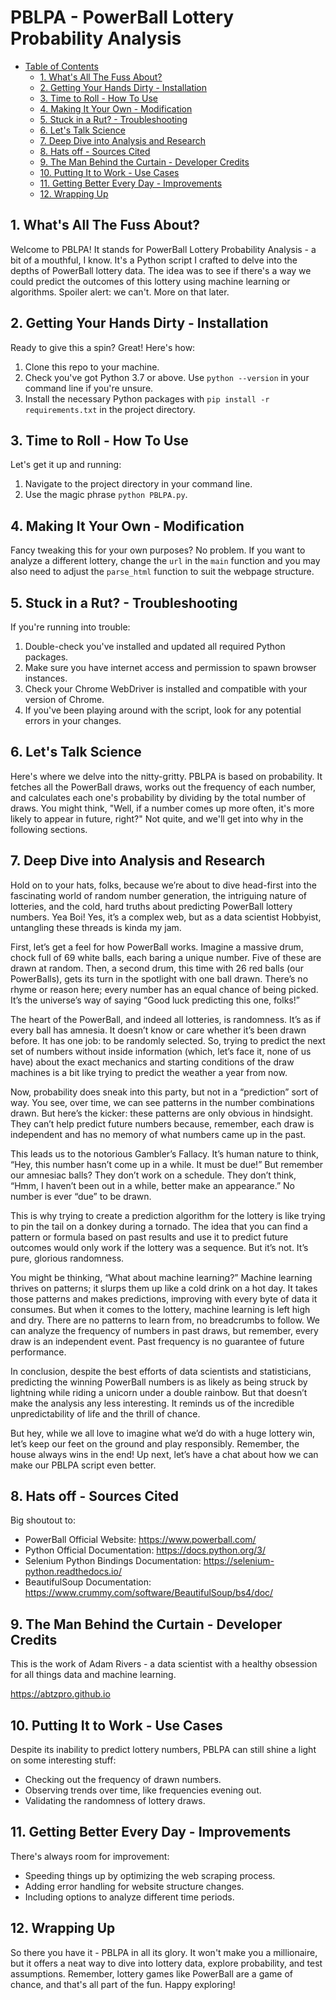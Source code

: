 # PBLPA - PowerBall Lottery Probability Analysis

- [Table of Contents](#table-of-contents)
  - [1. What's All The Fuss About?](#overview)
  - [2. Getting Your Hands Dirty - Installation](#installation-instructions)
  - [3. Time to Roll - How To Use](#instructions-for-use)
  - [4. Making It Your Own - Modification](#modification-instructions)
  - [5. Stuck in a Rut? - Troubleshooting](#troubleshooting-instructions)
  - [6. Let's Talk Science](#scientific-breakdowns)
  - [7. Deep Dive into Analysis and Research](#in-depth-analysis-and-research)
  - [8. Hats off - Sources Cited](#sources-cited)
  - [9. The Man Behind the Curtain - Developer Credits](#developer-credits)
  - [10. Putting It to Work - Use Cases](#use-cases)
  - [11. Getting Better Every Day - Improvements](#improvements)
  - [12. Wrapping Up](#conclusion)

## 1. What's All The Fuss About? <a name="overview"></a>

Welcome to PBLPA! It stands for PowerBall Lottery Probability Analysis - a bit of a mouthful, I know. It's a Python script I crafted to delve into the depths of PowerBall lottery data. The idea was to see if there's a way we could predict the outcomes of this lottery using machine learning or algorithms. Spoiler alert: we can't. More on that later.

## 2. Getting Your Hands Dirty - Installation <a name="installation-instructions"></a>

Ready to give this a spin? Great! Here's how:

1. Clone this repo to your machine.
2. Check you've got Python 3.7 or above. Use `python --version` in your command line if you're unsure.
3. Install the necessary Python packages with `pip install -r requirements.txt` in the project directory.

## 3. Time to Roll - How To Use <a name="instructions-for-use"></a>

Let's get it up and running:

1. Navigate to the project directory in your command line.
2. Use the magic phrase `python PBLPA.py`.

## 4. Making It Your Own - Modification <a name="modification-instructions"></a>

Fancy tweaking this for your own purposes? No problem. If you want to analyze a different lottery, change the `url` in the `main` function and you may also need to adjust the `parse_html` function to suit the webpage structure.

## 5. Stuck in a Rut? - Troubleshooting <a name="troubleshooting-instructions"></a>

If you're running into trouble:

1. Double-check you've installed and updated all required Python packages.
2. Make sure you have internet access and permission to spawn browser instances.
3. Check your Chrome WebDriver is installed and compatible with your version of Chrome.
4. If you've been playing around with the script, look for any potential errors in your changes.

## 6. Let's Talk Science <a name="scientific-breakdowns"></a>

Here's where we delve into the nitty-gritty. PBLPA is based on probability. It fetches all the PowerBall draws, works out the frequency of each number, and calculates each one's probability by dividing by the total number of draws. You might think, "Well, if a number comes up more often, it's more likely to appear in future, right?" Not quite, and we'll get into why in the following sections.

## 7. Deep Dive into Analysis and Research <a name="in-depth-analysis-and-research"></a>

Hold on to your hats, folks, because we’re about to dive head-first into the fascinating world of random number generation, the intriguing nature of lotteries, and the cold, hard truths about predicting PowerBall lottery numbers. Yea Boi! Yes, it’s a complex web, but as a data scientist Hobbyist, untangling these threads is kinda my jam.

First, let’s get a feel for how PowerBall works. Imagine a massive drum, chock full of 69 white balls, each baring a unique number. Five of these are drawn at random. Then, a second drum, this time with 26 red balls (our PowerBalls), gets its turn in the spotlight with one ball drawn. There’s no rhyme or reason here; every number has an equal chance of being picked. It’s the universe’s way of saying “Good luck predicting this one, folks!”

The heart of the PowerBall, and indeed all lotteries, is randomness. It’s as if every ball has amnesia. It doesn’t know or care whether it’s been drawn before. It has one job: to be randomly selected. So, trying to predict the next set of numbers without inside information (which, let’s face it, none of us have) about the exact mechanics and starting conditions of the draw machines is a bit like trying to predict the weather a year from now.

Now, probability does sneak into this party, but not in a “prediction” sort of way. You see, over time, we can see patterns in the number combinations drawn. But here’s the kicker: these patterns are only obvious in hindsight. They can’t help predict future numbers because, remember, each draw is independent and has no memory of what numbers came up in the past.

This leads us to the notorious Gambler’s Fallacy. It’s human nature to think, “Hey, this number hasn’t come up in a while. It must be due!” But remember our amnesiac balls? They don’t work on a schedule. They don’t think, “Hmm, I haven’t been out in a while, better make an appearance.” No number is ever “due” to be drawn.

This is why trying to create a prediction algorithm for the lottery is like trying to pin the tail on a donkey during a tornado. The idea that you can find a pattern or formula based on past results and use it to predict future outcomes would only work if the lottery was a sequence. But it’s not. It’s pure, glorious randomness.

You might be thinking, “What about machine learning?” Machine learning thrives on patterns; it slurps them up like a cold drink on a hot day. It takes those patterns and makes predictions, improving with every byte of data it consumes. But when it comes to the lottery, machine learning is left high and dry. There are no patterns to learn from, no breadcrumbs to follow. We can analyze the frequency of numbers in past draws, but remember, every draw is an independent event. Past frequency is no guarantee of future performance.

In conclusion, despite the best efforts of data scientists and statisticians, predicting the winning PowerBall numbers is as likely as being struck by lightning while riding a unicorn under a double rainbow. But that doesn’t make the analysis any less interesting. It reminds us of the incredible unpredictability of life and the thrill of chance.

But hey, while we all love to imagine what we’d do with a huge lottery win, let’s keep our feet on the ground and play responsibly. Remember, the house always wins in the end! Up next, let’s have a chat about how we can make our PBLPA script even better.

## 8. Hats off - Sources Cited <a name="sources-cited"></a>

Big shoutout to:

- PowerBall Official Website: https://www.powerball.com/
- Python Official Documentation: https://docs.python.org/3/
- Selenium Python Bindings Documentation: https://selenium-python.readthedocs.io/
- BeautifulSoup Documentation: https://www.crummy.com/software/BeautifulSoup/bs4/doc/

## 9. The Man Behind the Curtain - Developer Credits <a name="developer-credits"></a>

This is the work of Adam Rivers - a data scientist with a healthy obsession for all things data and machine learning.

https://abtzpro.github.io

## 10. Putting It to Work - Use Cases <a name="use-cases"></a>

Despite its inability to predict lottery numbers, PBLPA can still shine a light on some interesting stuff:

- Checking out the frequency of drawn numbers.
- Observing trends over time, like frequencies evening out.
- Validating the randomness of lottery draws.

## 11. Getting Better Every Day - Improvements <a name="improvements"></a>

There's always room for improvement:

- Speeding things up by optimizing the web scraping process.
- Adding error handling for website structure changes.
- Including options to analyze different time periods.

## 12. Wrapping Up <a name="conclusion"></a>

So there you have it - PBLPA in all its glory. It won't make you a millionaire, but it offers a neat way to dive into lottery data, explore probability, and test assumptions. Remember, lottery games like PowerBall are a game of chance, and that's all part of the fun. Happy exploring!
